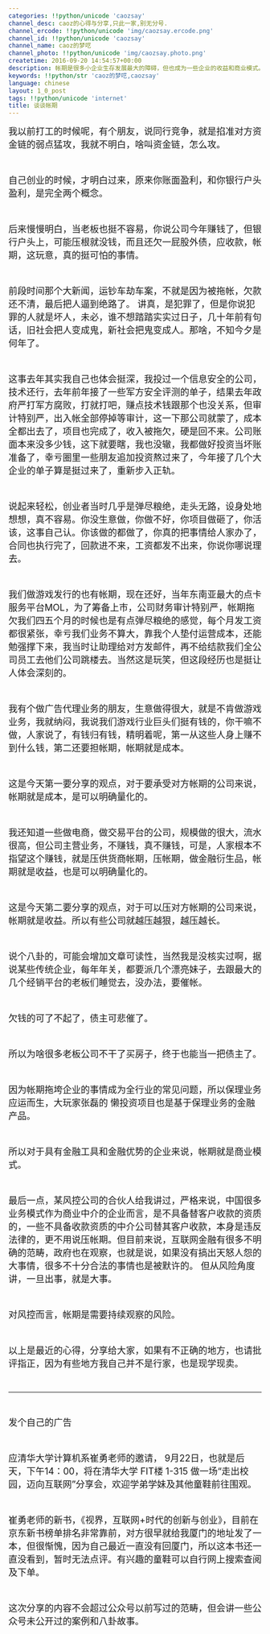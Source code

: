 ```yaml
---
categories: !!python/unicode 'caozsay'
channel_desc: caoz的心得与分享,只此一家,别无分号.
channel_ercode: !!python/unicode 'img/caozsay.ercode.png'
channel_id: !!python/unicode 'caozsay'
channel_name: caoz的梦呓
channel_photo: !!python/unicode 'img/caozsay.photo.png'
createtime: 2016-09-20 14:54:57+00:00
description: 帐期是很多小企业生存发展最大的障碍，但也成为一些企业的收益和商业模式。
keywords: !!python/str 'caoz的梦呓,caozsay'
language: chinese
layout: 1_0_post
tags: !!python/unicode 'internet'
title: 谈谈帐期
---
```

<div class="rich_media_content" id="js_content">
<p>
<span style="font-size: 18px;">
          我以前打工的时候呢，有个朋友，说同行竞争，就是掐准对方资金链的弱点猛攻，我就不明白，啥叫资金链，怎么攻。
         </span>
</p>
<p>
<br/>
</p>
<p>
<span style="font-size: 18px;">
          自己创业的时候，才明白过来，原来你账面盈利，和你银行户头盈利，是完全两个概念。
         </span>
</p>
<p>
<br/>
</p>
<p>
<span style="font-size: 18px;">
          后来慢慢明白，当老板也挺不容易，你说公司今年赚钱了，但银行户头上，可能压根就没钱，而且还欠一屁股外债，应收款，帐期，这玩意，真的挺可怕的事情。
         </span>
</p>
<p>
<br/>
</p>
<p>
<span style="font-size: 18px;">
          前段时间那个大新闻，运钞车劫车案，不就是因为被拖帐，欠款还不清，最后把人逼到绝路了。 讲真，是犯罪了，但是你说犯罪的人就是坏人，未必，谁不想踏踏实实过日子，几十年前有句话，旧社会把人变成鬼，新社会把鬼变成人。那啥，不知今夕是何年了。
         </span>
</p>
<p>
<br/>
</p>
<p>
<span style="font-size: 18px;">
          这事去年其实我自己也体会挺深，我投过一个信息安全的公司，技术还行，去年前年接了一些军方安全评测的单子，结果去年政府严打军方腐败，打就打吧，赚点技术钱跟那个也没关系，但审计特别严，出入帐全部停掉等审计，这一下那公司就蒙了，成本全都出去了，项目也完成了，收入被拖欠，硬是回不来。公司账面本来没多少钱，这下就要瞎，我也没辙，我都做好投资当坏账准备了，幸亏圈里一些朋友追加投资熬过来了，今年接了几个大企业的单子算是挺过来了，重新步入正轨。
         </span>
</p>
<p>
<br/>
</p>
<p>
<span style="font-size: 18px;">
          说起来轻松，创业者当时几乎是弹尽粮绝，走头无路，设身处地想想，真不容易。你没生意做，你做不好，你项目做砸了，你活该，这事自己认。你该做的都做了，你真的把事情给人家办了，合同也执行完了，回款进不来，工资都发不出来，你说你哪说理去。
         </span>
</p>
<p>
<br/>
</p>
<p>
<span style="font-size: 18px;">
          我们做游戏发行的也有帐期，现在还好，当年东南亚最大的点卡服务平台MOL，为了筹备上市，公司财务审计特别严，帐期拖欠我们四五个月的时候也是有点弹尽粮绝的感觉，每个月发工资都很紧张，幸亏我们业务不算大，靠我个人垫付运营成本，还能勉强撑下来，我当时让助理给对方发邮件，再不给结款我们全公司员工去他们公司跳楼去。当然这是玩笑，但这段经历也是挺让人体会深刻的。
         </span>
</p>
<p>
<br/>
</p>
<p>
<span style="font-size: 18px;">
          我有个做广告代理业务的朋友，生意做得很大，就是不肯做游戏业务，我就纳闷，我说我们游戏行业巨头们挺有钱的，你干嘛不做，人家说了，有钱归有钱，精明着呢，第一从这些人身上赚不到什么钱，第二还要担帐期，帐期就是成本。
         </span>
</p>
<p>
<br/>
</p>
<p>
<span style="font-size: 18px;">
          这是今天第一要分享的观点，对于要承受对方帐期的公司来说，帐期就是成本，是可以明确量化的。
         </span>
</p>
<p>
<br/>
</p>
<p>
<span style="font-size: 18px;">
          我还知道一些做电商，做交易平台的公司，规模做的很大，流水很高，但公司主营业务，不赚钱，真不赚钱，可是，人家根本不指望这个赚钱，就是压供货商帐期，压帐期，做金融衍生品，帐期就是收益，也是可以明确量化的。
         </span>
</p>
<p>
<br/>
</p>
<p>
<span style="font-size: 18px;">
          这是今天第二要分享的观点，对于可以压对方帐期的公司来说，帐期就是收益。所以有些公司就越压越狠，越压越长。
         </span>
</p>
<p>
<br/>
</p>
<p>
<span style="font-size: 18px;">
          说个八卦的，可能会增加文章可读性，当然我是没核实过啊，据说某些传统企业，每年年关，都要派几个漂亮妹子，去跟最大的几个经销平台的老板们睡觉去，没办法，要催帐。
         </span>
</p>
<p>
<br/>
</p>
<p>
<span style="font-size: 18px;">
          欠钱的可了不起了，债主可悲催了。
         </span>
</p>
<p>
<br/>
</p>
<p>
<span style="font-size: 18px;">
          所以为啥很多老板公司不干了买房子，终于也能当一把债主了。
         </span>
</p>
<p>
<br/>
</p>
<p>
<span style="font-size: 18px;">
          因为帐期拖垮企业的事情成为全行业的常见问题，所以保理业务应运而生，大玩家张磊的 懒投资项目也是基于保理业务的金融产品。
         </span>
</p>
<p>
<br/>
</p>
<p>
<span style="font-size: 18px;">
          所以对于具有金融工具和金融优势的企业来说，帐期就是商业模式。
         </span>
</p>
<p>
<br/>
</p>
<p>
<span style="font-size: 18px;">
          最后一点，某风控公司的合伙人给我讲过，严格来说，中国很多业务模式作为商业中介的企业而言，是不具备替客户收款的资质的，一些不具备收款资质的中介公司替其客户收款，本身是违反法律的，更不用说压帐期。但目前来说，互联网金融有很多不明确的范畴，政府也在观察，也就是说，如果没有搞出天怒人怨的大事情，很多不十分合法的事情也是被默许的。 但从风险角度讲，一旦出事，就是大事。
         </span>
</p>
<p>
<br/>
</p>
<p>
<span style="font-size: 18px;">
          对风控而言，帐期是需要持续观察的风险。
         </span>
</p>
<p>
<br/>
</p>
<p>
<span style="font-size: 18px;">
          以上是最近的心得，分享给大家，如果有不正确的地方，也请批评指正，因为有些地方我自己并不是行家，也是现学现卖。
         </span>
</p>
<p>
<br/>
</p>
<hr/>
<p>
<br/>
</p>
<p>
<span style="font-size: 18px;">
          发个自己的广告
         </span>
</p>
<p>
<br/>
</p>
<p>
<span style="font-size: 18px;">
          应清华大学计算机系崔勇老师的邀请， 9月22日，也就是后天，下午14：00，将在清华大学 FIT楼 1-315 做一场“走出校园，迈向互联网”分享会，欢迎学弟学妹及其他童鞋前往围观。
          <br/>
</span>
</p>
<p>
<br/>
</p>
<p>
<span style="font-size: 18px;">
          崔勇老师的新书，《视界，互联网+时代的创新与创业》，目前在京东新书榜单排名非常靠前，对方很早就给我厦门的地址发了一本，但很惭愧，因为自己最近一直没有回厦门，所以这本书还一直没看到，暂时无法点评。有兴趣的童鞋可以自行网上搜索查阅及下单。
         </span>
</p>
<p>
<br/>
</p>
<p>
<span style="font-size: 18px;">
          这次分享的内容不会超过公众号以前写过的范畴，但会讲一些公众号未公开过的案例和八卦故事。
         </span>
</p>
<p>
<br/>
</p>
<p>
<br/>
</p>
</div>